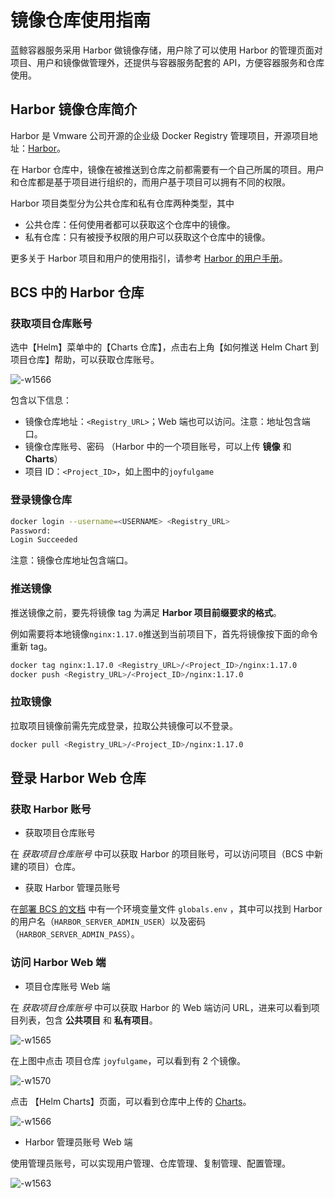 # 镜像仓库使用指南

蓝鲸容器服务采用 Harbor 做镜像存储，用户除了可以使用 Harbor 的管理页面对项目、用户和镜像做管理外，还提供与容器服务配套的 API，方便容器服务和仓库使用。

## Harbor 镜像仓库简介

Harbor 是 Vmware 公司开源的企业级 Docker Registry 管理项目，开源项目地址：[Harbor](https://github.com/vmware/harbor)。

在 Harbor 仓库中，镜像在被推送到仓库之前都需要有一个自己所属的项目。用户和仓库都是基于项目进行组织的，而用户基于项目可以拥有不同的权限。

Harbor 项目类型分为公共仓库和私有仓库两种类型，其中

- 公共仓库：任何使用者都可以获取这个仓库中的镜像。
- 私有仓库：只有被授予权限的用户可以获取这个仓库中的镜像。

更多关于 Harbor 项目和用户的使用指引，请参考 [Harbor 的用户手册](https://github.com/goharbor/harbor/blob/main/docs/README.md)。

## BCS 中的 Harbor 仓库
### 获取项目仓库账号

选中【Helm】菜单中的【Charts 仓库】，点击右上角【如何推送 Helm Chart 到项目仓库】帮助，可以获取仓库账号。

![-w1566](../assets/15675920013542.jpg)

包含以下信息：
- 镜像仓库地址：`<Registry_URL>`；Web 端也可以访问。注意：地址包含端口。
- 镜像仓库账号、密码 （Harbor 中的一个项目账号，可以上传 **镜像** 和 **Charts**）
- 项目 ID：`<Project_ID>`，如上图中的`joyfulgame`

### 登录镜像仓库

```bash
docker login --username=<USERNAME> <Registry_URL>
Password:
Login Succeeded
```
注意：镜像仓库地址包含端口。

### 推送镜像

推送镜像之前，要先将镜像 tag 为满足 **Harbor 项目前缀要求的格式**。

例如需要将本地镜像`nginx:1.17.0`推送到当前项目下，首先将镜像按下面的命令重新 tag。

```bash
docker tag nginx:1.17.0 <Registry_URL>/<Project_ID>/nginx:1.17.0
docker push <Registry_URL>/<Project_ID>/nginx:1.17.0
```

### 拉取镜像

拉取项目镜像前需先完成登录，拉取公共镜像可以不登录。

```bash
docker pull <Registry_URL>/<Project_ID>/nginx:1.17.0
```

## 登录 Harbor Web 仓库
### 获取 Harbor 账号

- 获取项目仓库账号

在 *获取项目仓库账号* 中可以获取 Harbor 的项目账号，可以访问项目（BCS 中新建的项目）仓库。


- 获取 Harbor 管理员账号

在[部署 BCS 的文档](../../../../DeploymentGuides/7.1/install-bcs.md) 中有一个环境变量文件 `globals.env` ，其中可以找到 Harbor 的用户名（`HARBOR_SERVER_ADMIN_USER`）以及密码（`HARBOR_SERVER_ADMIN_PASS`）。

### 访问 Harbor Web 端

- 项目仓库账号 Web 端

在 *获取项目仓库账号* 中可以获取 Harbor 的 Web 端访问 URL，进来可以看到项目列表，包含 **公共项目** 和 **私有项目**。

![-w1565](../assets/15675973703087.jpg)

在上图中点击 项目仓库 `joyfulgame`，可以看到有 2 个镜像。

![-w1570](../assets/15675973839581.jpg)

点击 【Helm Charts】页面，可以看到仓库中上传的 [Charts](helm/ServiceAccess.md)。

![-w1566](../assets/15675973941768.jpg)

- Harbor 管理员账号 Web 端

使用管理员账号，可以实现用户管理、仓库管理、复制管理、配置管理。

![-w1563](../assets/15675975535096.jpg)
